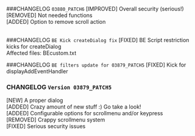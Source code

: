 ###CHANGELOG `03880_PATCH6`
[IMPROVED] Overall security (serious!) <br />
[REMOVED] Not needed functions <br />
[ADDED] Option to remove scroll action <br /> <br />

###CHANGELOG `BE Kick createDialog fix`
[FIXED] BE Script restriction kicks for createDialog <br />
Affected files: BEcustom.txt

###CHANGELOG `BE filters update for 03879_PATCH5`
[FIXED] Kick for displayAddEventHandler

### CHANGELOG `Version 03879_PATCH5` <br />
[NEW] A proper dialog <br />
[ADDED] Crazy amount of new stuff :) Go take a look! <br />
[ADDED] Configurable options for scrollmenu and/or keypress <br />
[REMOVED] Crappy scrollmenu system <br />
[FIXED] Serious security issues
